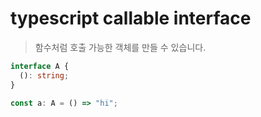 # typescript callable interface

> 함수처럼 호출 가능한 객체를 만들 수 있습니다.

```ts
interface A {
  (): string;
}

const a: A = () => "hi";
```
